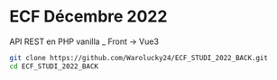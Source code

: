 # ECF Décembre 2022

API REST en PHP vanilla
_
Front -> Vue3


```bash
git clone https://github.com/Warolucky24/ECF_STUDI_2022_BACK.git
cd ECF_STUDI_2022_BACK
```
